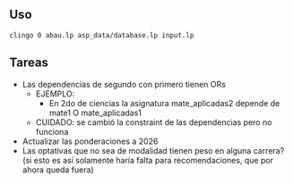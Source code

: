 ## Uso

```
clingo 0 abau.lp asp_data/database.lp input.lp
```

## Tareas

 - Las dependencias de segundo con primero tienen ORs
    - EJEMPLO:
        - En 2do de ciencias la asignatura mate_aplicadas2 depende de mate1 O mate_aplicadas1
    - CUIDADO: se cambió la constraint de las dependencias pero no funciona
 - Actualizar las ponderaciones a 2026
 - Las optativas que no sea de modalidad tienen peso en alguna carrera? (si esto es así solamente haría falta para recomendaciones, que por ahora queda fuera)